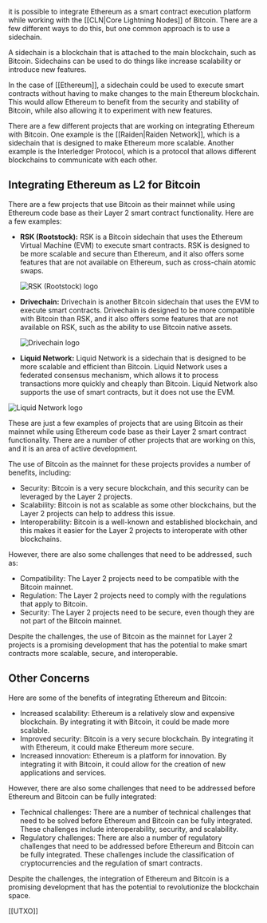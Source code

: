 it is possible to integrate Ethereum as a smart contract execution platform while working with the [[CLN|Core Lightning Nodes]] of Bitcoin. There are a few different ways to do this, but one common approach is to use a sidechain.

A sidechain is a blockchain that is attached to the main blockchain, such as Bitcoin. Sidechains can be used to do things like increase scalability or introduce new features.

In the case of [[Ethereum]], a sidechain could be used to execute smart contracts without having to make changes to the main Ethereum blockchain. This would allow Ethereum to benefit from the security and stability of Bitcoin, while also allowing it to experiment with new features.

There are a few different projects that are working on integrating Ethereum with Bitcoin. One example is the [[Raiden|Raiden Network]], which is a sidechain that is designed to make Ethereum more scalable. Another example is the Interledger Protocol, which is a protocol that allows different blockchains to communicate with each other.

## Integrating Ethereum as L2 for Bitcoin

There are a few projects that use Bitcoin as their mainnet while using Ethereum code base as their Layer 2 smart contract functionality. Here are a few examples:

- **RSK (Rootstock):** RSK is a Bitcoin sidechain that uses the Ethereum Virtual Machine (EVM) to execute smart contracts. RSK is designed to be more scalable and secure than Ethereum, and it also offers some features that are not available on Ethereum, such as cross-chain atomic swaps.
    
    ![RSK (Rootstock) logo](https://lh3.googleusercontent.com/bip/APOwr83t_uS_xMsuwnFZiwqj9NIO2TB9kDDdTtbUjeNRtP2qOuO2ltDcLmVWQkp0sDbkN-dlW8TX0253HObL2SBRv13gzw8PR5Cklvm2VslnhnX5X3GCtq9jJBOY1jA9qHWWQk2ATlTG4CExCb8iwRxKsSqlPlUVSnlJDJgLW84sbVItb4ER3sg-z7E_13RWdStN=w250-h200-p)
    
- **Drivechain:** Drivechain is another Bitcoin sidechain that uses the EVM to execute smart contracts. Drivechain is designed to be more compatible with Bitcoin than RSK, and it also offers some features that are not available on RSK, such as the ability to use Bitcoin native assets.
    
    ![Drivechain logo](https://lh3.googleusercontent.com/bip/APOwr83-cb44C3gb6-LYArE-YGIopugxdxHFvHm6miR1W7HlmVrAHKvvSQr16VEIXLfmi-35jFKsZsm0iJGozj204QcMUFuUzwD76iLHSF1IxBwKP9N5mVDwt_zAyodxgYIxHnZPT9oV0O2TPKkqPxX-mYzoTUzheSIvci4=w250-h200-p)  
- **Liquid Network:** Liquid Network is a sidechain that is designed to be more scalable and efficient than Bitcoin. Liquid Network uses a federated consensus mechanism, which allows it to process transactions more quickly and cheaply than Bitcoin. Liquid Network also supports the use of smart contracts, but it does not use the EVM. 

 ![Liquid Network logo](https://lh3.googleusercontent.com/bip/APOwr821jiIiPFAHmBuBvvWvAG61QVU8uEFb0htgO85FzIJKyEZMBUNgxazZyn1gNZvoFRvfxRNY3mmbyILZqRP7yzz4s0pTiUNZsXMbuKhljqPqzsMDbDRhmTFXNWj0IvpmTu9Qm9YuQtE6=w250-h200-p)

    

These are just a few examples of projects that are using Bitcoin as their mainnet while using Ethereum code base as their Layer 2 smart contract functionality. There are a number of other projects that are working on this, and it is an area of active development.

The use of Bitcoin as the mainnet for these projects provides a number of benefits, including:

- Security: Bitcoin is a very secure blockchain, and this security can be leveraged by the Layer 2 projects.
- Scalability: Bitcoin is not as scalable as some other blockchains, but the Layer 2 projects can help to address this issue.
- Interoperability: Bitcoin is a well-known and established blockchain, and this makes it easier for the Layer 2 projects to interoperate with other blockchains.

However, there are also some challenges that need to be addressed, such as:

- Compatibility: The Layer 2 projects need to be compatible with the Bitcoin mainnet.
- Regulation: The Layer 2 projects need to comply with the regulations that apply to Bitcoin.
- Security: The Layer 2 projects need to be secure, even though they are not part of the Bitcoin mainnet.

Despite the challenges, the use of Bitcoin as the mainnet for Layer 2 projects is a promising development that has the potential to make smart contracts more scalable, secure, and interoperable.


## Other Concerns
Here are some of the benefits of integrating Ethereum and Bitcoin:

- Increased scalability: Ethereum is a relatively slow and expensive blockchain. By integrating it with Bitcoin, it could be made more scalable.
- Improved security: Bitcoin is a very secure blockchain. By integrating it with Ethereum, it could make Ethereum more secure.
- Increased innovation: Ethereum is a platform for innovation. By integrating it with Bitcoin, it could allow for the creation of new applications and services.

However, there are also some challenges that need to be addressed before Ethereum and Bitcoin can be fully integrated:

- Technical challenges: There are a number of technical challenges that need to be solved before Ethereum and Bitcoin can be fully integrated. These challenges include interoperability, security, and scalability.
- Regulatory challenges: There are also a number of regulatory challenges that need to be addressed before Ethereum and Bitcoin can be fully integrated. These challenges include the classification of cryptocurrencies and the regulation of smart contracts.

Despite the challenges, the integration of Ethereum and Bitcoin is a promising development that has the potential to revolutionize the blockchain space.

[[UTXO]]